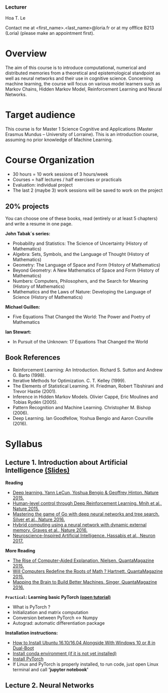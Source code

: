 ### Lecturer

Hoa T. Le

Contact me at <first_name>.<last_name>@loria.fr 
or at my offfice B213 (Loria) (please make an appointment first).

# Overview

The aim of this course is to introduce computational, numerical and distributed memories from a theoretical and epistemological standpoint as well as neural networks and their use in cognitive science. Concerning machine learning, the course will focus on various model learners such as Markov Chains, Hidden Markov Model, Reinforcement Learning and Neural Networks.

# Target audience

This course is for Master 1 Science Cognitive and Applications (Master Erasmus Mundus – University of Lorraine). This is an introduction course, assuming no prior knowledge of Machine Learning.

# Course Organization

- 30 hours = 10 work sessions of 3 hours/week
- Courses = half lectures / half exercises or practicals
- Evaluation: individual project
- The last 2 (maybe 3) work sessions will be saved to work on the project

## 20% projects
You can choose one of these books, read (entirely or at least 5 chapters) and write a resume in one page.

__John Tabak´s series:__
- Probability and Statistics: The Science of Uncertainty (History of Mathematics)
- Algebra: Sets, Symbols, and the Language of Thought (History of Mathematics) 
- Geometry: The Language of Space and Form (History of Mathematics)
- Beyond Geometry: A New Mathematics of Space and Form (History of Mathematics)
- Numbers: Computers, Philosophers, and the Search for Meaning (History of Mathematics)
- Mathematics and the Laws of Nature: Developing the Language of Science (History of Mathematics)

__Michael Guillen:__
- Five Equations That Changed the World: The Power and Poetry of Mathematics

__Ian Stewart:__
- In Pursuit of the Unknown: 17 Equations That Changed the World

## Book References
- Reinforcement Learning: An Introduction. Richard S. Sutton and Andrew G. Barto (1998). 
- Iterative Methods for Optimization. C. T. Kelley (1999). 
- The Elements of Statistical Learning. H. Friedman, Robert Tibshirani and Trevor Hastie (2001). 
- Inference in Hidden Markov Models. Olivier Cappé, Eric Moulines and Tobias Rydén (2005). 
- Pattern Recognition and Machine Learning. Christopher M. Bishop (2006). 
- Deep Learning. Ian Goodfellow, Yoshua Bengio and Aaron Courville (2016). 

# Syllabus

## Lecture 1. Introduction about Artificial Intelligence [(Slides)](https://docs.google.com/presentation/d/1QXT02QAzS3hwYMW32NtI-AAzkYzuc8FBBxK5Sg1UPqY/edit?usp=sharing)

__Reading__
* [Deep learning. Yann LeCun,	Yoshua Bengio	& Geoffrey Hinton. Nature 2015.](https://www.cs.toronto.edu/~hinton/absps/NatureDeepReview.pdf)
* [Human-level control through Deep Reinforcement Learning. Mnih et al., Nature 2015.](https://storage.googleapis.com/deepmind-media/dqn/DQNNaturePaper.pdf)
* [Mastering the game of Go with deep neural networks and tree search. Silver et al., Nature 2016.](https://storage.googleapis.com/deepmind-media/alphago/AlphaGoNaturePaper.pdf)
* [Hybrid computing using a neural network with dynamic external memory. Graves et al., Nature 2016.](https://www.nature.com/articles/nature20101.epdf?author_access_token=ImTXBI8aWbYxYQ51Plys8NRgN0jAjWel9jnR3ZoTv0MggmpDmwljGswxVdeocYSurJ3hxupzWuRNeGvvXnoO8o4jTJcnAyhGuZzXJ1GEaD-Z7E6X_a9R-xqJ9TfJWBqz)
* [Neuroscience-Inspired Artificial Intelligence. Hassabis et al., Neuron 2017.](https://deepmind.com/documents/113/Neuron.pdf)

__More Reading__
* [The Rise of Computer-Aided Explanation. Nielsen. QuantaMagazine 2015.](https://www.quantamagazine.org/the-rise-of-computer-aided-explanation-20150723)
* [Will Computers Redefine the Roots of Math ? Hartnett. QuantaMagazine 2015.](https://www.quantamagazine.org/univalent-foundations-redefines-mathematics-20150519)
* [Mapping the Brain to Build Better Machines. Singer, QuantaMagazine 2016.](https://www.quantamagazine.org/mapping-the-brain-to-build-better-machines-20160406)

__`Practical`: Learning basic PyTorch [(open tutorial)](http://pytorch.org/tutorials/beginner/deep_learning_60min_blitz.html)__
* What is PyTorch ?
* Initialization and matrix computation
* Conversion between PyTorch <-> Numpy
* Autograd: automatic differentiation package

__Installation instructions:__
* [How to Install Ubuntu 16.10/16.04 Alongside With Windows 10 or 8 in Dual-Boot](https://www.tecmint.com/install-ubuntu-16-04-alongside-with-windows-10-or-8-in-dual-boot/)
* [Install conda environment (if it is not yet installed)](https://www.digitalocean.com/community/tutorials/how-to-install-the-anaconda-python-distribution-on-ubuntu-16-04)
* [Install PyTorch](http://pytorch.org/)
* If Linux and PyTorch is properly installed, to run code, just open Linux terminal and call __'jupyter notebook'__


## Lecture 2. Neural Networks
